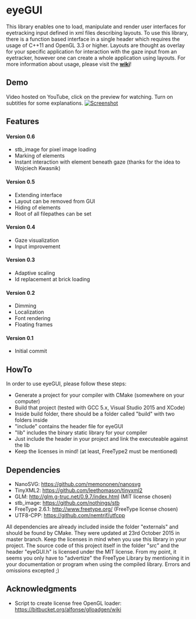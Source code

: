 # eyeGUI
This library enables one to load, manipulate and render user interfaces for eyetracking input defined in xml files describing layouts. To use this library, there is a function based interface in a single header which requires the usage of C++11 and OpenGL 3.3 or higher. Layouts are thought as overlay for your specific application for interaction with the gaze input from an eyetracker, however one can create a whole application using layouts. For more information about usage, please visit the [**wiki**](https://github.com/raphaelmenges/eyeGUI/wiki)!

## Demo
Video hosted on YouTube, click on the preview for watching. Turn on subtitles for some explanations.
[![Screenshot](https://raw.githubusercontent.com/wiki/raphaelmenges/eyeGUI/DemoVideoLink.png)](https://youtu.be/niMRX65E7IE)

## Features

#### Version 0.6
* stb_image for pixel image loading
* Marking of elements
* Instant interaction with element beneath gaze (thanks for the idea to Wojciech Kwasnik)

#### Version 0.5
* Extending interface
* Layout can be removed from GUI
* Hiding of elements
* Root of all filepathes can be set

#### Version 0.4
* Gaze visualization
* Input improvement

#### Version 0.3
* Adaptive scaling
* Id replacement at brick loading

#### Version 0.2
* Dimming
* Localization
* Font rendering
* Floating frames

#### Version 0.1
* Initial commit

## HowTo
In order to use eyeGUI, please follow these steps:
* Generate a project for your compiler with CMake (somewhere on your computer)
* Build that project (tested with GCC 5.x, Visual Studio 2015 and XCode)
* Inside build folder, there should be a folder called "build" with two folders inside
* "include" contains the header file for eyeGUI
* "lib" includes the binary static library for your compiler
* Just include the header in your project and link the executeable against the lib
* Keep the licenses in mind! (at least, FreeType2 must be mentioned)

## Dependencies
* NanoSVG: https://github.com/memononen/nanosvg
* TinyXML2: https://github.com/leethomason/tinyxml2
* GLM: http://glm.g-truc.net/0.9.7/index.html (MIT license chosen)
* stb_image: https://github.com/nothings/stb
* FreeType 2.6.1: http://www.freetype.org/ (FreeType license chosen)
* UTF8-CPP: https://github.com/nemtrif/utfcpp

All dependencies are already included inside the folder "externals" and should be found by CMake. They were updated at 23rd October 2015 in master branch. Keep the licenses in mind when you use this library in your project. The source code of this project itself in the folder "src" and the header "eyeGUI.h" is licensed under the MIT license. From my point, it seems you only have to "advertize" the FreeType Library by mentioning it in your documentation or program when using the compiled library. Errors and omissions excepted ;)

## Acknowledgments
* Script to create license free OpenGL loader: https://bitbucket.org/alfonse/glloadgen/wiki
